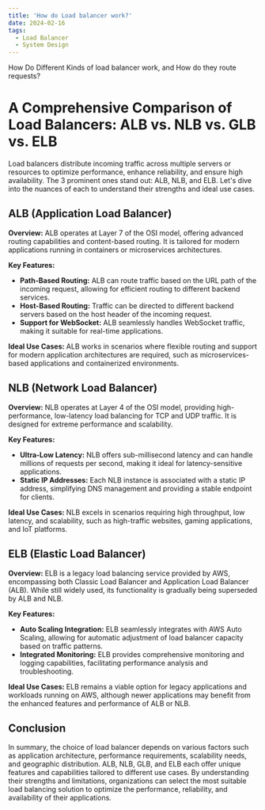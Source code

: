 ```yaml
---
title: 'How do Load balancer work?'
date: 2024-02-16
tags:
  - Load Balancer
  - System Design
---
```


How Do Different Kinds of load balancer work, and How do they route requests?

# A Comprehensive Comparison of Load Balancers: ALB vs. NLB vs. GLB vs. ELB

Load balancers distribute incoming traffic across multiple servers or resources to optimize performance, enhance reliability, and ensure high availability. The 3 prominent ones stand out: ALB, NLB, and ELB. Let's dive into the nuances of each to understand their strengths and ideal use cases.

## ALB (Application Load Balancer)

**Overview:** ALB operates at Layer 7 of the OSI model, offering advanced routing capabilities and content-based routing. It is tailored for modern applications running in containers or microservices architectures.

**Key Features:**
- **Path-Based Routing:** ALB can route traffic based on the URL path of the incoming request, allowing for efficient routing to different backend services.
- **Host-Based Routing:** Traffic can be directed to different backend servers based on the host header of the incoming request.
- **Support for WebSocket:** ALB seamlessly handles WebSocket traffic, making it suitable for real-time applications.

**Ideal Use Cases:** ALB works in scenarios where flexible routing and support for modern application architectures are required, such as microservices-based applications and containerized environments.

## NLB (Network Load Balancer)

**Overview:** NLB operates at Layer 4 of the OSI model, providing high-performance, low-latency load balancing for TCP and UDP traffic. It is designed for extreme performance and scalability.

**Key Features:**
- **Ultra-Low Latency:** NLB offers sub-millisecond latency and can handle millions of requests per second, making it ideal for latency-sensitive applications.
- **Static IP Addresses:** Each NLB instance is associated with a static IP address, simplifying DNS management and providing a stable endpoint for clients.

**Ideal Use Cases:** NLB excels in scenarios requiring high throughput, low latency, and scalability, such as high-traffic websites, gaming applications, and IoT platforms.


## ELB (Elastic Load Balancer)

**Overview:** ELB is a legacy load balancing service provided by AWS, encompassing both Classic Load Balancer and Application Load Balancer (ALB). While still widely used, its functionality is gradually being superseded by ALB and NLB.

**Key Features:**
- **Auto Scaling Integration:** ELB seamlessly integrates with AWS Auto Scaling, allowing for automatic adjustment of load balancer capacity based on traffic patterns.
- **Integrated Monitoring:** ELB provides comprehensive monitoring and logging capabilities, facilitating performance analysis and troubleshooting.

**Ideal Use Cases:** ELB remains a viable option for legacy applications and workloads running on AWS, although newer applications may benefit from the enhanced features and performance of ALB or NLB.

## Conclusion

In summary, the choice of load balancer depends on various factors such as application architecture, performance requirements, scalability needs, and geographic distribution. ALB, NLB, GLB, and ELB each offer unique features and capabilities tailored to different use cases. By understanding their strengths and limitations, organizations can select the most suitable load balancing solution to optimize the performance, reliability, and availability of their applications.
